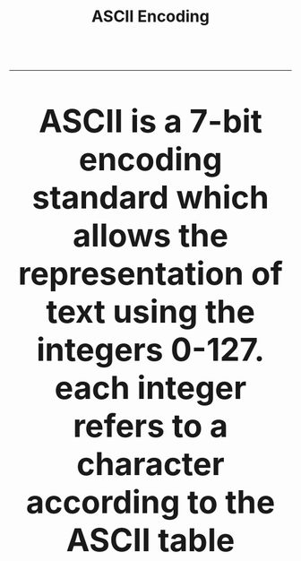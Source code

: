 <h1 align="center"><b>ASCII Encoding<b><h1>

<hr>
<p aling="center">
ASCII is a 7-bit encoding standard which allows the representation of text using the integers 0-127. 
each integer refers to a character according to the ASCII table
<br>
</p>
